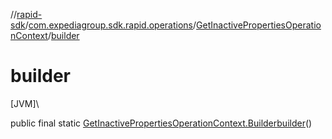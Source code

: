 //[rapid-sdk](../../../index.md)/[com.expediagroup.sdk.rapid.operations](../index.md)/[GetInactivePropertiesOperationContext](index.md)/[builder](builder.md)

# builder

[JVM]\

public final static [GetInactivePropertiesOperationContext.Builder](-builder/index.md)[builder](builder.md)()
